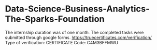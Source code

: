 # Data-Science-Business-Analytics-The-Sparks-Foundation
The internship duration was of one month. The completed tasks were submitted through google forms. https://truecertificates.com/verification/  Type of verification: CERTIFICATE Code: C4M3BFFMWU

